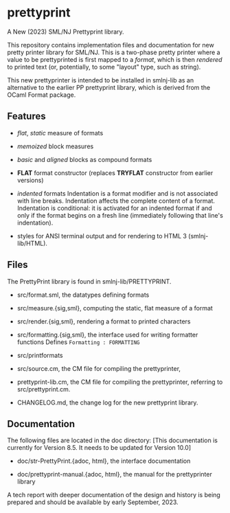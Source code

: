 # prettyprint
A New (2023) SML/NJ Prettyprint library.

This repository contains implementation files and documentation for new pretty printer
library for SML/NJ. This is a two-phase pretty printer where a value to be prettyprinted
is first mapped to a _format_, which is then _rendered_ to printed text (or, potentially,
to some "layout" type, such as string).

This new prettyprinter is intended to be installed in smlnj-lib as an
alternative to the earlier PP prettyprint library, which is derived
from the OCaml Format package.

## Features

- _flat_, _static_ measure of formats

- _memoized_ block measures

- _basic_ and _aligned_ blocks as compound formats

- **FLAT** format constructor (replaces **TRYFLAT** constructor from earlier versions)

- _indented_ formats
  Indentation is a format modifier and is not associated with line breaks.
  Indentation affects the complete content of a format.
  Indentation is conditional: it is activated for an indented format if and only if the
  format begins on a fresh line (immediately following that line's indentation).

- styles for ANSI terminal output and for rendering to HTML 3 (smlnj-lib/HTML).

## Files

The PrettyPrint library is found in smlnj-lib/PRETTYPRINT.

- src/format.sml, the datatypes defining formats

- src/measure.{sig,sml}, computing the static, flat measure of a format

- src/render.{sig,sml}, rendering a format to printed characters

- src/formatting.{sig,sml}, the interface used for writing formatter functions
    Defines `Formatting : FORMATTING`

- src/printformats

- src/source.cm, the CM file for compiling the prettyprinter,

- prettyprint-lib.cm, the CM file for compiling the prettyprinter,
  referring to src/prettyprint.cm.

- CHANGELOG.md, the change log for the new prettyprint library.

## Documentation

The following files are located in the doc directory:
[This documentation is currently for Version 8.5. It needs to be
updated for Version 10.0]

- doc/str-PrettyPrint.{adoc, html}, the interface documentation

- doc/prettyprint-manual.{adoc, html}, the manual for the prettyprinter library

A tech report with deeper documentation of the design and history is
being prepared and should be available by early September, 2023.
